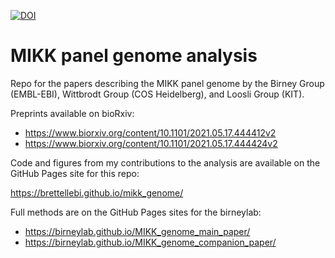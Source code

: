 [![DOI](https://zenodo.org/badge/339670967.svg)](https://zenodo.org/badge/latestdoi/339670967)

# MIKK panel genome analysis

Repo for the papers describing the MIKK panel genome by the Birney Group (EMBL-EBI), Wittbrodt Group (COS Heidelberg), and Loosli Group (KIT).

Preprints available on bioRxiv:

* https://www.biorxiv.org/content/10.1101/2021.05.17.444412v2
* https://www.biorxiv.org/content/10.1101/2021.05.17.444424v2

Code and figures from my contributions to the analysis are available on the GitHub Pages site for this repo: 

https://brettellebi.github.io/mikk_genome/

Full methods are on the GitHub Pages sites for the birneylab:

* https://birneylab.github.io/MIKK_genome_main_paper/
* https://birneylab.github.io/MIKK_genome_companion_paper/
